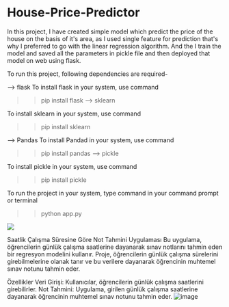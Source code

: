 # House-Price-Predictor
In this project, I have created simple model which predict the price of the house on the basis of it's area, as I used single feature for prediction that's why I preferred to go with the linear regression algorithm. And the I train the model and saved all the parameters in pickle file and then deployed that model on web using flask.

To run this project, following dependencies are required-

--> flask
To install flask in your system, use command 

>> pip install flask
--> sklearn

To install sklearn in your system, use command 
>> pip install sklearn

--> Pandas
To install Pandad in your system, use command 

>> pip install pandas
--> pickle

To install pickle in your system, use command 
>> pip install pickle

To run the project in your system, type command in your command prompt or terminal
>> python app.py

<p>
    <img src="screenshots/Capture.PNG"/>
</p>

Saatlik Çalışma Süresine Göre Not Tahmini Uygulaması
Bu uygulama, öğrencilerin günlük çalışma saatlerine dayanarak sınav notlarını tahmin eden bir regresyon modelini kullanır. Proje, öğrencilerin günlük çalışma sürelerini girebilmelerine olanak tanır ve bu verilere dayanarak öğrencinin muhtemel sınav notunu tahmin eder.

Özellikler
Veri Girişi: Kullanıcılar, öğrencilerin günlük çalışma saatlerini girebilirler.
Not Tahmini: Uygulama, girilen günlük çalışma saatlerine dayanarak öğrencinin muhtemel sınav notunu tahmin eder.
![image](https://github.com/SerdarYuksek/Yapay-Zeka-ile-Ogrenci-Notu-Tahmin-Uygulamas-/assets/129522255/d8b02015-c0ba-4038-85be-7202e6ebcef9)

